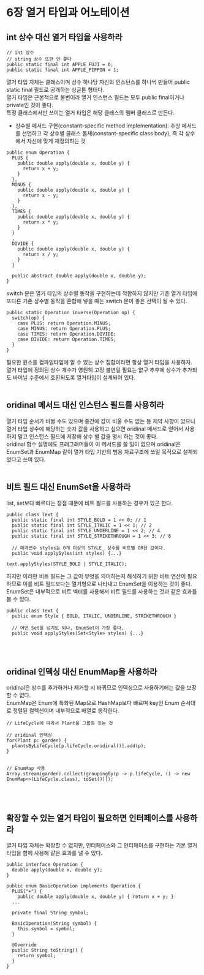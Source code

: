 # 6장 열거 타입과 어노테이션
## int 상수 대신 열거 타입을 사용하라
```
// int 상수
// string 상수 또한 안 좋다
public static final int APPLE_FUJI = 0;
public static final int APPLE_PIPPIN = 1;
```

열거 타입 자체는 클래스이며 상수 하나당 자신의 인스턴스를 하나씩 만들어 public static final 필드로 공개하는 싱글톤 형태다.</br>
열거 타입은 근본적으로 불변이라 열거 인스턴스 필드는 모두 public final이거나 private인 것이 좋다.</br>
특정 클래스에서만 쓰이는 열거 타입은 해당 클래스의 멤버 클래스로 만든다.</br>

* 상수별 메서드 구현(constant-specific method implementation): 추상 메서드를 선언하고 각 상수별 클래스 몸체(constant-specific class body), 즉 각 상수에서 자신에 맞게 재정의하는 것

```
public enum Operation {
  PLUS {
    public double apply(double x, double y) {
      return x + y;
    }
  },
  MINUS {
    public double apply(double x, double y) {
      return x - y;
    }
  },
  TIMES {
    public double apply(double x, double y) {
      return x * y;
    }
  }
  ,
  DIVIDE {
    public double apply(double x, double y) {
      return x / y;
    }
  }
  
  public abstract double apply(double x, double y);
}
```

switch 문은 열거 타입의 상수별 동작을 구현하는데 적합하지 않지만 기존 열거 타입에 또다른 기존 상수별 동작을 혼합해 넣을 때는 switch 문이 좋은 선택이 될 수 있다.</br>

```
public static Operation inverse(Operation op) {
  switch(op) {
    case PLUS: return Operation.MINUS;
    case MINUS: return Operation.PLUS;
    case TIMES: return Operation.DIVIDE;
    case DIVIDE: return Operation.TIMES;
  }
}
```

필요한 원소를 컴파일타임에 알 수 있는 상수 집합이라면 항상 열거 타입을 사용하자.</br>
열거 타입에 정의된 상수 개수가 영원히 고정 불변일 필요는 없구 추후에 상수가 추가되도 바어닐 수준에서 호환되도록 열거타입이 설계되어 있다.
</br></br>

## oridinal 메서드 대신 인스턴스 필드를 사용히라
열거 타입 순서가 바뀔 수도 있으며 중간에 값이 비울 수도 없는 등 제약 사항이 있으니 열거 타입 상수에 해당하는 숫자 값을 사용하고 싶으면 oridinal 메서드로 얻어서 사용하지 말고 인스턴스 필드에 저장해 상수 별 값을 명시 하는 것이 좋다.</br>
oridinal 함수 설명에도 프래그래머들이 이 메서드를 쓸 일이 없으며 oridinal은 EnumSet과 EnumMap 같이 열거 타입 기반의 범용 자료구조에 쓰일 목적으로 설계되었다고 쓰여 있다.
</br></br>

## 비트 필드 대신 EnumSet을 사용하라
list, set보다 빠르다는 장점 때문에 비트 필드를 사용하는 경우가 있곤 한다.</br>

```
public class Text {
  public static final int STYLE_BOLD = 1 << 0; // 1
  public static final int STYLE_ITALIC = 1 << 1; // 2
  public static final int STYLE_UNDERLINE = 1 << 2; // 4
  public static final int STYLE_STRIKETHROUGH = 1 << 3; // 8
  
  // 매개변수 styles는 0개 이상의 STYLE_ 상수를 비트별 OR한 값이다.
  public void applySyles(int styles) {...}
```

```
text.applyStyles(STYLE_BOLD | STYLE_ITALIC);
```

하지만 이러한 비트 필드는 그 값이 무엇을 의미하는지 해석하기 위한 비트 연산이 필요하므로 이를 비트 필드보다는 열거형으로 나타내고 EnumSet을 이용하는 것이 좋다.</br>
EnumSet은 내부적으로 비트 벡터를 사용해서 비트 필드를 사용하는 것과 같은 효과를 볼 수 있다.</br>

```
public class Text {
  public enum Style { BOLD, ITALIC, UNDERLINE, STRIKETHROUCH }
  
  // 어떤 Set을 넘겨도 되나, EnumSet이 가장 좋다.
  public void applyStyles(Set<Style> styles) {...}
```
</br></br>

## oridinal 인덱싱 대신 EnumMap을 사용하라
oridinal은 상수를 추가하거나 제거할 시 바뀌므로 인덱싱으로 사용하기에는 값을 보장할 수 없다.</br>
EnumMap은 Enum에 특화된 Map으로 HashMap보다 빠르며 key인 Enum 순서대로 정렬된 컬렉션이며 내부적으로 배열로 동작한다.</br>

```
// LifeCycle에 따라서 Plant을 그룹화 짓는 것

// oridinal 인덱싱
for(Plant p: garden) {
  plantsByLifeCycle[p.lifeCycle.oridinal()].add(p);
}


// EnumMap 사용
Array.stream(garden).collect(groupingBy(p -> p.lifeCycle, () -> new EnumMap<>(LifeCycle.class), toSet())));
```
</br></br>

## 확장할 수 있는 열거 타입이 필요하면 인터페이스를 사용하라
열거 타입 자체는 확장할 수 없지만, 인터페이스와 그 인터페이스를 구현하는 기본 열거 타입을 함께 사용해 같은 효과를 낼 수 있다.</br>

```
public interface Operation {
  double apply(double x, double y);
}

public enum BasicOperation implements Operation {
  PLUS("+") {
    public double apply(double x, double y) { return x + y; }
  ...
  
  private final String symbol;

  BasicOperation(String symbol) {
    this.symbol = symbol;
  }

  @Override
  public String toString() {
    return symbol;
  }
}
```
</br></br>

